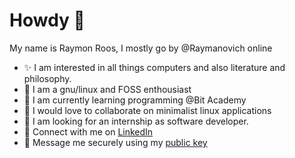 # Howdy 👋

My name is Raymon Roos, I mostly go by @Raymanovich online
- ✨ I am interested in all things computers and also literature and philosophy.
-   I am a gnu/linux and FOSS enthousiast 
- 🌱 I am currently learning programming @Bit Academy
- 💞️ I would love to collaborate on minimalist linux applications
- 👀 I am looking for an internship as software developer.  
-   Connect with me on [LinkedIn](https://www.linkedin.com/in/raymon-roos-1840a7228/)
-   Message me securely using my [public key](./raymon_public.gpg)

<!---
Raymanovich/Raymanovich is a ✨ special ✨ repository because its `README.md` (this file) appears on your GitHub profile.
You can click the Preview link to take a look at your changes.
--->
